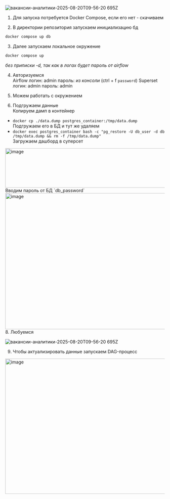 ![вакансии-аналитики-2025-08-20T09-56-20 695Z](https://github.com/user-attachments/assets/1b22f0dc-087d-465c-b8b7-fba738532ad3)


1. Для запуска потребуется Docker Compose, если его нет - скачиваем  

2. В директории репозитория запускаем инициализацию бд  
```bash
docker compose up db
```

3. Далее запускаем локальное окружение  
```bash
docker compose up
```  
*без приписки -d, так как в логах будет пароль от airflow*  

4. Авторизуемся  
Airflow
логин: admin
пароль: *из консоли* (ctrl + f `password`)
Superset
логин: admin
пароль: admin  

5. Можем работать с окружением  

6. Подгружаем данные  
Копируем дамп в контейнер  
 - `docker cp ./data.dump postgres_container:/tmp/data.dump`  
Подгружаем его в БД и тут же удаляем  
 - `docker exec postgres_container bash -c "pg_restore -U db_user -d db /tmp/data.dump && rm -f /tmp/data.dump"`  
Загружаем дашборд в суперсет
<img width="883" height="125" alt="image" src="https://github.com/user-attachments/assets/ef5b715d-7503-45da-84bb-ae338cb9362d" />
Вводим пароль от БД `db_password`  
<img width="823" height="431" alt="image" src="https://github.com/user-attachments/assets/4be50b5c-8430-4260-a7cf-0d414edc128a" />
8. Любуемся
   
![вакансии-аналитики-2025-08-20T09-56-20 695Z](https://github.com/user-attachments/assets/1b22f0dc-087d-465c-b8b7-fba738532ad3)  

9. Чтобы актуализировать данные запускаем DAG-процесс

<img width="837" height="428" alt="image" src="https://github.com/user-attachments/assets/15ea79ed-76bc-43af-80ae-e91d5c255478" />
